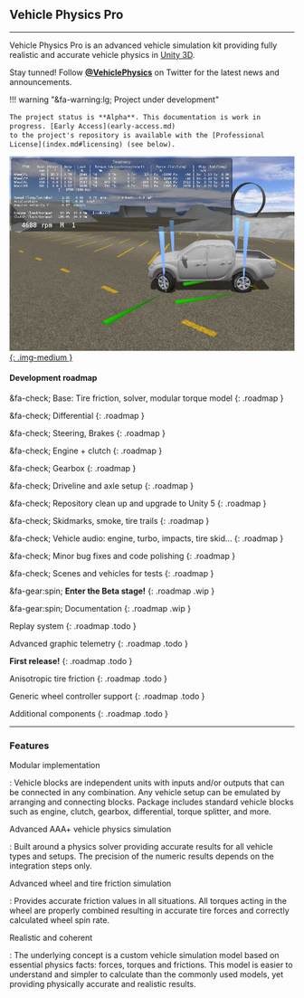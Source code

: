 
## Vehicle Physics Pro

---

Vehicle Physics Pro is an advanced vehicle simulation kit providing fully realistic and accurate
vehicle physics in [Unity 3D](http://unity3d.com).


Stay tunned! Follow **[@VehiclePhysics](https://twitter.com/VehiclePhysics)** on Twitter for the
latest news and announcements.

!!! warning "&fa-warning:lg; Project under development"

	The project status is **Alpha**. This documentation is work in progress. [Early Access](early-access.md)
	to the project's repository is available with the [Professional License](index.md#licensing) (see below).

[![Vehicle Physics Pro Alpha Sandbox scene](img/vehicle-physics-pro-alpha-sandbox-02.jpg){: .img-medium }](early-access.md#sandbox-scene)

#### Development roadmap

&fa-check; Base: Tire friction, solver, modular torque model
{: .roadmap }

&fa-check; Differential
{: .roadmap }

&fa-check; Steering, Brakes
{: .roadmap }

&fa-check; Engine + clutch
{: .roadmap }

&fa-check; Gearbox
{: .roadmap }

&fa-check; Driveline and axle setup
{: .roadmap }

&fa-check; Repository clean up and upgrade to Unity 5
{: .roadmap }

&fa-check; Skidmarks, smoke, tire trails
{: .roadmap }

&fa-check; Vehicle audio: engine, turbo, impacts, tire skid...
{: .roadmap }

&fa-check; Minor bug fixes and code polishing
{: .roadmap }

&fa-check; Scenes and vehicles for tests
{: .roadmap }

&fa-gear:spin; **Enter the Beta stage!**
{: .roadmap .wip }

&fa-gear:spin; Documentation
{: .roadmap .wip }

Replay system
{: .roadmap .todo }

Advanced graphic telemetry
{: .roadmap .todo }

**First release!**
{: .roadmap .todo }

Anisotropic tire friction
{: .roadmap .todo }

Generic wheel controller support
{: .roadmap .todo }

Additional components
{: .roadmap .todo }


---

### Features

Modular implementation

:	Vehicle blocks are independent units with inputs and/or outputs that can be connected in
	any combination. Any vehicle setup can be emulated by arranging and connecting blocks.
	Package includes standard vehicle blocks such as engine, clutch, gearbox, differential,
	torque splitter, and more.

Advanced AAA+ vehicle physics simulation

:	Built around a physics solver providing accurate results for all vehicle types and setups.
	The precision of the numeric results depends on the integration steps only.

Advanced wheel and tire friction simulation

:	Provides accurate friction values in all situations. All torques acting in the wheel are
	properly combined resulting in accurate tire forces and correctly calculated wheel spin rate.

Realistic and coherent

: 	The underlying concept is a custom vehicle simulation model based on essential physics facts:
	forces, torques and frictions. This model is easier to understand and simpler to calculate than
	the commonly used models, yet providing physically accurate and realistic results.

